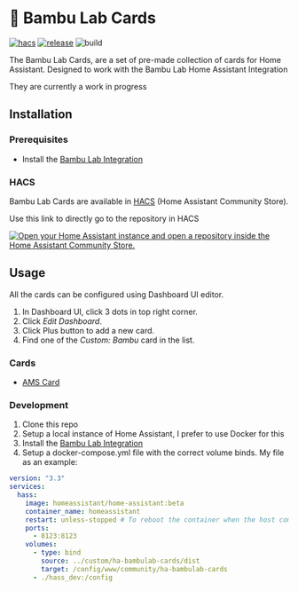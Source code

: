 # 🐼 Bambu Lab Cards

[![hacs][hacs-badge]][hacs-url]
[![release][release-badge]][release-url]
![build][build-badge]


The Bambu Lab Cards, are a set of pre-made collection of cards for Home Assistant.  Designed to work with the Bambu Lab Home Assistant Integration

They are currently a work in progress

## Installation

### Prerequisites

- Install the [Bambu Lab Integration](https://github.com/greghesp/ha-bambulab)

### HACS

Bambu Lab Cards are available in [HACS][hacs] (Home Assistant Community Store).

Use this link to directly go to the repository in HACS

[![Open your Home Assistant instance and open a repository inside the Home Assistant Community Store.](https://my.home-assistant.io/badges/hacs_repository.svg)](https://my.home-assistant.io/redirect/hacs_repository/?owner=greghesp&repository=ha-bambulab-cards)

## Usage

All the cards can be configured using Dashboard UI editor.

1. In Dashboard UI, click 3 dots in top right corner.
2. Click _Edit Dashboard_.
3. Click Plus button to add a new card.
4. Find one of the _Custom: Bambu_ card in the list.

### Cards

- [AMS Card](doc/cards/amd-card.md)

### Development

1. Clone this repo
2. Setup a local instance of Home Assistant, I prefer to use Docker for this
3. Install the [Bambu Lab Integration](https://github.com/greghesp/ha-bambulab)
4. Setup a docker-compose.yml file with the correct volume binds. My file as an example:

```yml
version: "3.3"
services:
  hass:
    image: homeassistant/home-assistant:beta
    container_name: homeassistant
    restart: unless-stopped # To reboot the container when the host comes back up from restarts.
    ports:
      - 8123:8123
    volumes:
      - type: bind
        source: ../custom/ha-bambulab-cards/dist
        target: /config/www/community/ha-bambulab-cards
      - ./hass_dev:/config
```

<!-- Badges -->

[hacs-url]: https://github.com/hacs/integration
[hacs-badge]: https://img.shields.io/badge/hacs-custom-orange.svg?style=flat-square
[release-badge]: https://img.shields.io/github/v/release/greghesp/ha-bambulab-cards?style=flat-square
[release-url]: https://github.com/greghesp/ha-bambulab-cards/releases
[build-badge]: https://img.shields.io/github/actions/workflow/status/greghesp/ha-bambulab-cards/build.yaml?branch=main&style=flat-square
[hacs]: https://hacs.xyz
